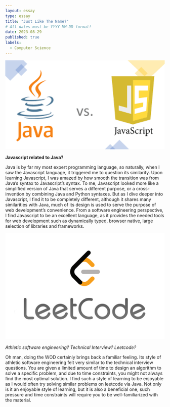 ```yaml
---
layout: essay
type: essay
title: "Just Like The Name?"
# All dates must be YYYY-MM-DD format!
date: 2023-08-29
published: true
labels:
  - Computer Science
---
```


<img width="600px" class="img-thumbnail" src="../img/download (4).png">

**Javascript related to Java?**

Java is by far my most expert programming language, so naturally, when I saw the Javascript language, it triggered me to question its similarity. Upon learning Javascript, I was amazed by how smooth the transition was from Java’s syntax to Javascript’s syntax. To me, Javascript looked more like a simplified version of Java that serves a different purpose, or a cross-invention by combining Java and Python syntaxes. But as I dive deeper into Javascript, I find it to be completely different, although it shares many similarities with Java, much of its design is used to serve the purpose of web development’s convenience. From a software engineering perspective, I find Javascript to be an excellent language, as it provides the needed tools for web development such as dynamically typed, browser native, large selection of libraries and frameworks. 

<img width="600px" class="img-thumbnail" src="../img/0_zuhXdNAIUoxEem4-.png">

*Athletic software engineering? Technical Interview? Leetcode?*

Oh man, doing the WOD certainly brings back a familiar feeling. Its style of athletic software engineering felt very similar to the technical interview questions. You are given a limited amount of time to design an algorithm to solve a specific problem, and due to time constraints, you might not always find the most optimal solution. I find such a style of learning to be enjoyable as I would often try solving similar problems on leetcode via Java. Not only is it an enjoyable style of learning, but it is also a beneficial one, such pressure and time constraints will require you to be well-familiarized with the material.
